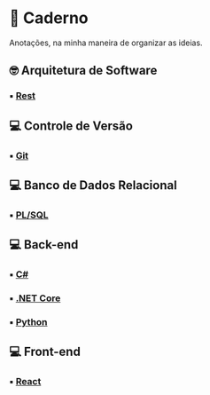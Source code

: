 # :notebook: Caderno

Anotações, na minha maneira de organizar as ideias.


## :nerd_face: Arquitetura de Software

### :black_small_square: [Rest](conceitos/arquitetura-software/rest/)

## :computer: Controle de Versão

### :black_small_square: [Git](git/)

## :computer: Banco de Dados Relacional

### :black_small_square: [PL/SQL](plsql/)

## :computer: Back-end

### :black_small_square: [C#](csharp/)

### :black_small_square: [.NET Core](dotnet/)

### :black_small_square: [Python](python/)

## :computer: Front-end

### :black_small_square: [React](react/)
